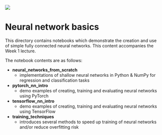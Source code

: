 ![](https://storage.googleapis.com/aipi_datasets/Duke-AIPI-Logo.png)

# Neural network basics
This directory contains notebooks which demonstrate the creation and use of simple fully connected neural networks.  This content accompanies the Week 1 lecture. 

The notebook contents are as follows:  
- **neural_networks_from_scratch**  
    - implementations of shallow neural networks in Python & NumPy for regression and classification tasks  
- **pytorch_nn_intro**  
    - demo examples of creating, training and evaluating neural networks using PyTorch  
- **tensorflow_nn_intro**  
    - demo examples of creating, training and evaluating neural networks using TensorFlow 
- **training_techniques**  
    - introduces several methods to speed up training of neural networks and/or reduce overfitting risk









